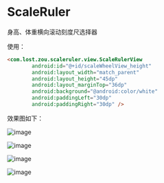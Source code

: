 # ScaleRuler
身高、体重横向滚动刻度尺选择器

使用：

```html
<com.lost.zou.scaleruler.view.ScaleRulerView
        android:id="@+id/scaleWheelView_height"
        android:layout_width="match_parent"
        android:layout_height="45dp"
        android:layout_marginTop="36dp"
        android:background="@android:color/white"
        android:paddingLeft="30dp"
        android:paddingRight="30dp" />
```

效果图如下：

![image](https://github.com/ZBJDSBJ/ScaleRuler/blob/master/app/src/main/res/raw/scaleruler1.jpg)

![image](https://github.com/ZBJDSBJ/ScaleRuler/blob/master/app/src/main/res/raw/scaleruler2.jpg)

![image](https://github.com/ZBJDSBJ/ScaleRuler/blob/master/app/src/main/res/raw/scaleruler3.jpg)

![image](https://github.com/ZBJDSBJ/ScaleRuler/blob/master/app/src/main/res/raw/scaleruler4.jpg)






